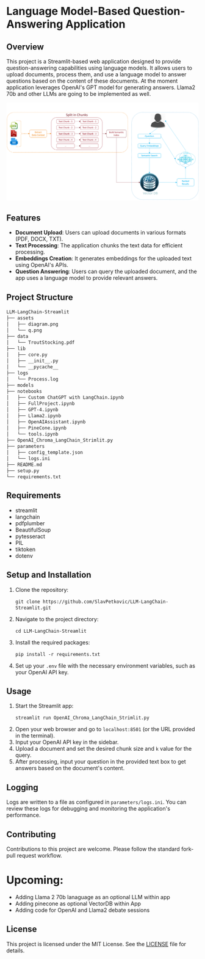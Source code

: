 
# Language Model-Based Question-Answering Application

## Overview
This project is a Streamlit-based web application designed to provide question-answering capabilities using language models. 
It allows users to upload documents, process them, and use a language model to answer questions based on the content of these documents. 
At the moment application leverages OpenAI's GPT model for generating answers.
Llama2 70b and other LLMs are going to be implemented as well. 

![diagram.png](assets%2Fdiagram.png)

## Features
- **Document Upload**: Users can upload documents in various formats (PDF, DOCX, TXT).
- **Text Processing**: The application chunks the text data for efficient processing.
- **Embeddings Creation**: It generates embeddings for the uploaded text using OpenAI's APIs.
- **Question Answering**: Users can query the uploaded document, and the app uses a language model to provide relevant answers.

## Project Structure
```angular2html
LLM-LangChain-Streamlit
├── assets
│   ├── diagram.png
│   └── q.png
├── data
│   └── TroutStocking.pdf
├── lib
│   ├── core.py
│   ├── __init__.py
│   └── __pycache__
├── logs
│   └── Process.log
├── models
├── notebooks
│   ├── Custom ChatGPT with LangChain.ipynb
│   ├── FullProject.ipynb
│   ├── GPT-4.ipynb
│   ├── Llama2.ipynb
│   ├── OpenAIAssistant.ipynb
│   ├── PineCone.ipynb
│   └── tools.ipynb
├── OpenAI_Chroma_LangChain_Strimlit.py
├── parameters
│   ├── config_template.json
│   └── logs.ini
├── README.md
├── setup.py
└── requirements.txt
```

## Requirements
- streamlit
- langchain
- pdfplumber
- BeautifulSoup
- pytesseract
- PIL
- tiktoken
- dotenv

## Setup and Installation
1. Clone the repository:
   ```
   git clone https://github.com/SlavPetkovic/LLM-LangChain-Streamlit.git
   ```
2. Navigate to the project directory:
   ```
   cd LLM-LangChain-Streamlit
   ```
3. Install the required packages:
   ```
   pip install -r requirements.txt
   ```
4. Set up your `.env` file with the necessary environment variables, such as your OpenAI API key.

## Usage
1. Start the Streamlit app:
   ```
   streamlit run OpenAI_Chroma_LangChain_Strimlit.py
   ```
2. Open your web browser and go to `localhost:8501` (or the URL provided in the terminal).
3. Input your OpenAI API key in the sidebar.
4. Upload a document and set the desired chunk size and `k` value for the query.
5. After processing, input your question in the provided text box to get answers based on the document's content.

## Logging
Logs are written to a file as configured in `parameters/logs.ini`. You can review these logs for debugging and monitoring the application's performance.

## Contributing
Contributions to this project are welcome. Please follow the standard fork-pull request workflow.

# Upcoming:
- Adding Llama 2 70b lanaguage as an optional LLM within app
- Adding pinecone as optional VectorDB within App
- Adding code for OpenAI and Llama2 debate sessions

## License
This project is licensed under the MIT License. See the [LICENSE](LICENSE.txt) file for details.
